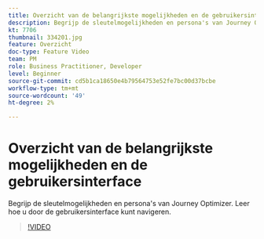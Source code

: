 ```yaml
---
title: Overzicht van de belangrijkste mogelijkheden en de gebruikersinterface
description: Begrijp de sleutelmogelijkheden en persona's van Journey Optimizer. Leer hoe u door de gebruikersinterface kunt navigeren.
kt: 7706
thumbnail: 334201.jpg
feature: Overzicht
doc-type: Feature Video
team: PM
role: Business Practitioner, Developer
level: Beginner
source-git-commit: cd5b1ca18650e4b79564753e52fe7bc00d37bcbe
workflow-type: tm+mt
source-wordcount: '49'
ht-degree: 2%

---
```



# Overzicht van de belangrijkste mogelijkheden en de gebruikersinterface

Begrijp de sleutelmogelijkheden en persona&#39;s van Journey Optimizer. Leer hoe u door de gebruikersinterface kunt navigeren.

>[!VIDEO](https://video.tv.adobe.com/v/334201?quality=12)
